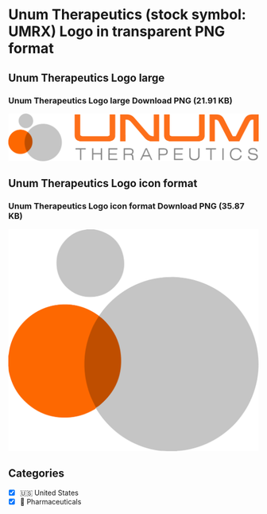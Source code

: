 # Unum Therapeutics (stock symbol: UMRX) Logo in transparent PNG format

## Unum Therapeutics Logo large

### Unum Therapeutics Logo large Download PNG (21.91 KB)

![Unum Therapeutics Logo large Download PNG (21.91 KB)](/img/orig/UMRX_BIG-b5bab74f.png)

## Unum Therapeutics Logo icon format

### Unum Therapeutics Logo icon format Download PNG (35.87 KB)

![Unum Therapeutics Logo icon format Download PNG (35.87 KB)](/img/orig/UMRX-3c6f8224.png)



## Categories
- [x] 🇺🇸 United States
- [x] 💊 Pharmaceuticals
